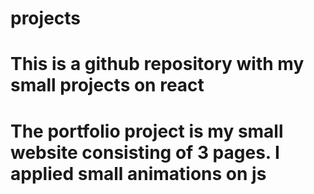 # projects
# This is a github repository with my small projects on react
# The portfolio project is my small website consisting of 3 pages. I applied small animations on js
